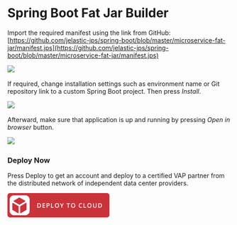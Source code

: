 # Spring Boot Fat Jar Builder

Import the required manifest using the link from GitHub:
[https://github.com/jelastic-jps/spring-boot/blob/master/microservice-fat-jar/manifest.jps](https://github.com/jelastic-jps/spring-boot/blob/master/microservice-fat-jar/manifest.jps)

<p align="left"> 
<img src="../images/import.png" width="500">
</p>

If required, change installation settings such as environment name or Git repository link to a custom Spring Boot project. Then press *Install*.

<p align="left"> 
<img src="../images/install.png" width="500">
</p>

Afterward, make sure that application is up and running by pressing *Open in browser* button. 

<p align="left"> 
<img src="../images/application.png" width="500">
</p>

### Deploy Now

Press Deploy to get an account and deploy to a certified VAP partner from the distributed network of independent data center providers.

[![deploy](https://raw.githubusercontent.com/jelastic-jps/common/main/images/deploy-to-cloud.png)](https://www.virtuozzo.com/application-platform/?manifest=https://raw.githubusercontent.com/jelastic-jps/spring-boot/master/microservice-fat-jar/manifest.jps) 

